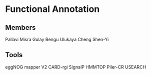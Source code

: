 # Functional Annotation 

## Members
Pallavi Misra
Gulay Bengu Ulukaya
Cheng Shen-Yi

## Tools
eggNOG mapper V2
CARD-rgi
SignalP
HMMTOP
Piler-CR
USEARCH

